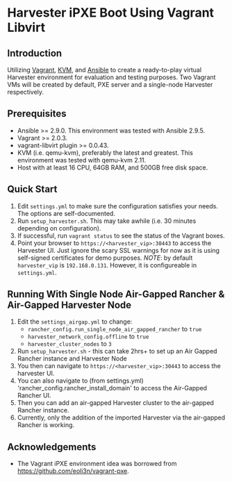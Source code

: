 Harvester iPXE Boot Using Vagrant Libvirt
=========================================

Introduction
------------

Utilizing [Vagrant][vagrant], [KVM][kvm], and [Ansible][ansible] to create a
ready-to-play virtual Harvester environment for evaluation and testing
purposes. Two Vagrant VMs will be created by default, PXE server and a
single-node Harvester respectively.

Prerequisites
-------------

-   Ansible \>= 2.9.0. This environment was tested with Ansible 2.9.5.
-   Vagrant \>= 2.0.3.
-   vagrant-libvirt plugin \>= 0.0.43.
-   KVM (i.e. qemu-kvm), preferably the latest and greatest. This
    environment was tested with qemu-kvm 2.11.
-   Host with at least 16 CPU, 64GB RAM, and 500GB free disk space.

Quick Start
-----------

1.  Edit `settings.yml` to make sure the configuration satisfies your
    needs. The options are self-documented.
2.  Run `setup_harvester.sh`. This may take awhile (i.e. 30 minutes
    depending on configuration).
3.  If successful, run `vagrant status` to see the status of the Vagrant
    boxes.
4.  Point your browser to `https://<harvester_vip>:30443` to
    access the Harvester UI. Just ignore the scary SSL warnings for now
    as it is using self-signed certificates for demo purposes.
    *NOTE*: by default `harvester_vip` is `192.168.0.131`. However, it is
    configureable in `settings.yml`.

Running With Single Node Air-Gapped Rancher & Air-Gapped Harvester Node
-----------
1.  Edit the `settings_airgap.yml` to change:
    - `rancher_config.run_single_node_air_gapped_rancher` to `true`
    - `harvester_network_config.offline` to `true`
    - `harvester_cluster_nodes` to `3`
2.  Run `setup_harvester.sh` - this can take 2hrs+ to set up an Air Gapped Rancher instance and Harvester Node
3.  You then can navigate to `https://<harvester_vip>:30443` to access the harvester UI.
4.  You can also navigate to (from settings.yml) 'rancher_config.rancher_install_domain' to access the Air-Gapped Rancher UI.
5.  Then you can add an air-gapped Harvester cluster to the air-gapped Rancher instance.
6.  Currently, only the addition of the imported Harvester via the air-gapped Rancher is working.  

Acknowledgements
----------------

-   The Vagrant iPXE environment idea was borrowed from
    <https://github.com/eoli3n/vagrant-pxe>.


[ansible]: https://www.ansible.com
[kvm]: https://www.linux-kvm.org
[vagrant]: https://www.vagrantup.com

